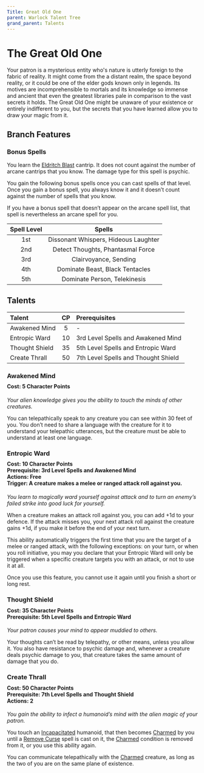 ```yaml
---
Title: Great Old One
parent: Warlock Talent Tree
grand_parent: Talents
---
```

 
# The Great Old One
Your patron is a mysterious entity who's nature is utterly foreign to the fabric of reality. It might come from the a distant realm, the space beyond reality, or it could be one of the elder gods known only in legends. Its motives are incomprehensible to mortals and its knowledge so immense and ancient that even the greatest libraries pale in comparison to the vast secrets it holds. The Great Old One might be unaware of your existence or entirely indifferent to you, but the secrets that you have learned allow you to draw your magic from it.

## Branch Features

### Bonus Spells
You learn the [Eldritch Blast](https://stormchaserroleplaying.com/stormchaserRPG/Spells/Cantrips/Evocation/#eldritch-blast) cantrip. It does not count against the number of arcane cantrips that you know. The damage type for this spell is psychic.

You gain the following bonus spells once you can cast spells of that level. Once you gain a bonus spell, you always know it and it doesn’t count against the number of spells that you know.

If you have a bonus spell that doesn’t appear on the arcane spell list, that spell is nevertheless an arcane spell for you.

| Spell Level | Spells |
|:-----------:|:------:|
| 1st | Dissonant Whispers, Hideous Laughter |
| 2nd | Detect Thoughts, Phantasmal Force |
| 3rd | Clairvoyance, Sending |
| 4th | Dominate Beast, Black Tentacles |
| 5th | Dominate Person, Telekinesis |

## Talents

| Talent | CP | Prerequisites |
|:-------|:--:|:--------------|
| Awakened Mind  | 5  | - |
| Entropic Ward  | 10 | 3rd Level Spells and Awakened Mind |
| Thought Shield | 35 | 5th Level Spells and Entropic Ward |
| Create Thrall  | 50 | 7th Level Spells and Thought Shield |

###  Awakened Mind

<div style="margin-top:-10px;"></div>
 
#### **Cost:** 5 Character Points
*Your alien knowledge gives you the ability to touch the minds of other creatures.*

You can telepathically speak to any creature you can see within 30 feet of you. You don’t need to share a language with the creature for it to understand your telepathic utterances, but the creature must be able to understand at least one language.

### Entropic Ward

<div style="margin-top:-10px;"></div>

#### **Cost:** 10 Character Points<br>**Prerequisite:** 3rd Level Spells and Awakened Mind<br>**Actions:** Free<br>**Trigger:** A creature makes a melee or ranged attack roll against you.
*You learn to magically ward yourself against attack and to turn an enemy’s failed strike into good luck for yourself.*

When a creature makes an attack roll against you, you can add +1d to your defence. If the attack misses you, your next attack roll against the creature gains +1d, if you make it before the end of your next turn.

This ability automatically triggers the first time that you are the target of a melee or ranged attack, with the following exceptions: on your turn, or when you roll initiative, you may you declare that your Entropic Ward will only be triggered when a specific creature targets you with an attack, or not to use it at all.

Once you use this feature, you cannot use it again until you finish a short or long rest.

###  Thought Shield

<div style="margin-top:-10px;"></div>

#### **Cost:** 35 Character Points<br>**Prerequisite:** 5th Level Spells and Entropic Ward
*Your patron causes your mind to appear muddied to others.*

Your thoughts can’t be read by telepathy, or other means, unless you allow it. You also have resistance to psychic damage and, whenever a creature deals psychic damage to you, that creature takes the same amount of damage that you do.

### Create Thrall

<div style="margin-top:-10px;"></div>

#### **Cost:** 50 Character Points<br>**Prerequisite:** 7th Level Spells and Thought Shield<br>**Actions:** 2
*You gain the ability to infect a humanoid’s mind with the alien magic of your patron.*

You touch an [Incapacitated](https://stormchaserroleplaying.com/stormchaserRPG/Conditions/Incapacitated/) humanoid, that then becomes [Charmed](https://stormchaserroleplaying.com/stormchaserRPG/Conditions/Charmed/) by you until a [Remove Curse]() spell is cast on it, the [Charmed](https://stormchaserroleplaying.com/stormchaserRPG/Conditions/Charmed/) condition is removed from it, or you use this ability again.

You can communicate telepathically with the [Charmed](https://stormchaserroleplaying.com/stormchaserRPG/Conditions/Charmed/) creature, as long as the two of you are on the same plane of existence.
